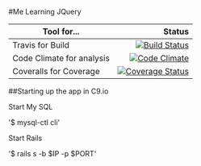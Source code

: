 #Me Learning JQuery


| Tool for... | Status |
| ------------- |-------------:|
| Travis for Build | [![Build Status](https://travis-ci.org/alaghu/learn_jquery.svg?branch=master)](https://travis-ci.org/alaghu/learn_jquery) |
| Code Climate for analysis | [![Code Climate](https://codeclimate.com/github/alaghu/learn_jquery/badges/gpa.svg)](https://codeclimate.com/github/alaghu/learn_jquery) |
| Coveralls for Coverage | [![Coverage Status](https://coveralls.io/repos/alaghu/learn_jquery/badge.svg?branch=coveralls&service=github)](https://coveralls.io/github/alaghu/learn_jquery?branch=coveralls) |


##Starting up  the app in C9.io

Start My SQL

'$ mysql-ctl cli'

Start Rails

'$ rails s -b $IP -p $PORT'



